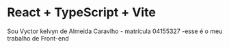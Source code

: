 # React + TypeScript + Vite

Sou Vyctor kelvyn de Almeida Caravlho - matrícula 04155327 -esse é o meu trabalho de Front-end